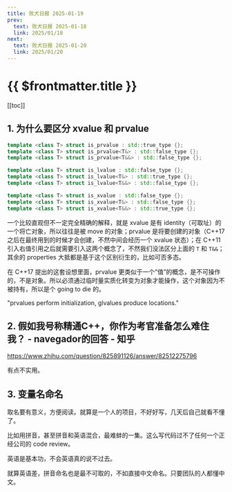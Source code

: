 ```yaml
---
title: 败犬日报 2025-01-19
prev:
  text: 败犬日报 2025-01-18
  link: 2025/01/18
next:
  text: 败犬日报 2025-01-20
  link: 2025/01/20
---
```


# {{ $frontmatter.title }}

[[toc]]

## 1. 为什么要区分 xvalue 和 prvalue

```cpp
template <class T> struct is_prvalue : std::true_type {};
template <class T> struct is_prvalue<T&> : std::false_type {};
template <class T> struct is_prvalue<T&&> : std::false_type {};

template <class T> struct is_lvalue : std::false_type {};
template <class T> struct is_lvalue<T&> : std::true_type {};
template <class T> struct is_lvalue<T&&> : std::false_type {};

template <class T> struct is_xvalue : std::false_type {};
template <class T> struct is_xvalue<T&> : std::false_type {};
template <class T> struct is_xvalue<T&&> : std::true_type {};
```

一个比较直观但不一定完全精确的解释，就是 xvalue 是有 identity（可取址）的一个将亡对象，所以往往是被 move 的对象；prvalue 是将要创建的对象（C++17 之后在最终用到的时候才会创建，不然中间会经历一个 xvalue 状态）；在 C++11 引入右值引用之后就需要引入这两个概念了，不然我们没法区分上面的 `T` 和 `T&&`；其余的 properties 大抵都是基于这个区别衍生的，比如可否多态。

在 C++17 提出的这套设想里面，prvalue 更类似于一个“值”的概念，是不可操作的，不是对象。所以必须通过临时量实质化转变为对象才能操作，这个对象因为不被持有，所以是个 going to die 的。

"prvalues perform initialization, glvalues produce locations."

## 2. 假如我号称精通C++，你作为考官准备怎么难住我？ - navegador的回答 - 知乎

<https://www.zhihu.com/question/825891126/answer/82512275796>

有点不实用。

## 3. 变量名命名

取名要有意义，方便阅读。就算是一个人的项目，不好好写，几天后自己就看不懂了。

比如用拼音，甚至拼音和英语混合，最难蚌的一集。这么写代码过不了任何一个正经公司的 code review。

英语是基本功，不会英语真的说不过去。

就算英语差，拼音命名也是最不可取的，不如直接中文命名。只要团队的人都懂中文。
